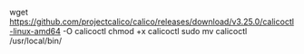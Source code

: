 <!--  calicoctl  v3.25.0 설치 -->

wget https://github.com/projectcalico/calico/releases/download/v3.25.0/calicoctl-linux-amd64 -O calicoctl
chmod +x calicoctl
sudo mv calicoctl /usr/local/bin/
